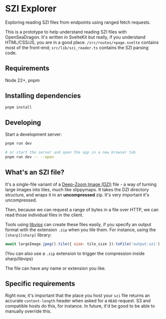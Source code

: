 # SZI Explorer

Exploring reading SZI files from endpoints using ranged fetch requests.

This is a prototype to help understand reading SZI files with OpenSeaDragon. It's written in SvelteKit but really, if you understand HTML/CSS/JS, you are in a good place. `/src/routes/+page.svelte` contains most of the front-end; `src/lib/szi_reader.ts` contains the SZI parsing code.

## Requirements

Node 22+, pnpm

## Installing dependencies

```bash
pnpm install
```

## Developing

Start a development server:

```bash
pnpm run dev

# or start the server and open the app in a new browser tab
pnpm run dev -- --open
```

## What's an SZI file?

It's a single-file variant of a [Deep-Zoom Image (DZI)][dzi] file - a way of turning large images into tiles, much like slippymaps. It takes the DZI directory structure, and wraps it in an **uncompressed** zip. It's very important it's uncompressed.

Then, because we can request a range of bytes in a file over HTTP, we can read those individual files in the client.

Tools using [libvips][vips] can create these files easily, if you specify an output format with the extension `.zip` when you tile them. For instance, using the `[sharp][sharp]` library:

```js
await largeImage.jpeg().tile({ size: tile_size }).toFile('output.szi');
```

(You can also use a `.zip` extension to trigger the compression inside sharp/libvips)

The file can have any name or extension you like.

## Specific requirements

Right now, it's important that the place you host your `szi` file returns an accurate `content-length` header when asked for a `HEAD` request. S3 and compatible hosts do this, for instance. In future, it'd be good to be able to manually override this.

[dzi]: https://openseadragon.github.io/examples/tilesource-dzi/
[vips]: https://www.libvips.org/
[sharp]: https://sharp.pixelplumbing.com/
